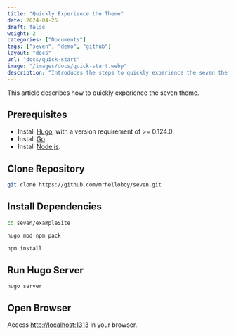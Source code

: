 ```yaml
---
title: "Quickly Experience the Theme"
date: 2024-04-25
draft: false
weight: 2
categories: ["Documents"]
tags: ["seven", "demo", "github"]
layout: "docs"
url: "docs/quick-start"
image: "/images/docs/quick-start.webp"
description: "Introduces the steps to quickly experience the seven theme."
---
```


This article describes how to quickly experience the seven theme.

## Prerequisites

- Install [Hugo](https://gohugo.io/installation/), with a version requirement of >= 0.124.0.
- Install [Go](https://go.dev/dl/).
- Install [Node.js](https://nodejs.org/en).

## Clone Repository

```bash
git clone https://github.com/mrhelloboy/seven.git
```

## Install Dependencies

```bash
cd seven/exampleSite

hugo mod npm pack

npm install
```

## Run Hugo Server

```
hugo server
```

## Open Browser

Access [http://localhost:1313](http://localhost:1313) in your browser.
